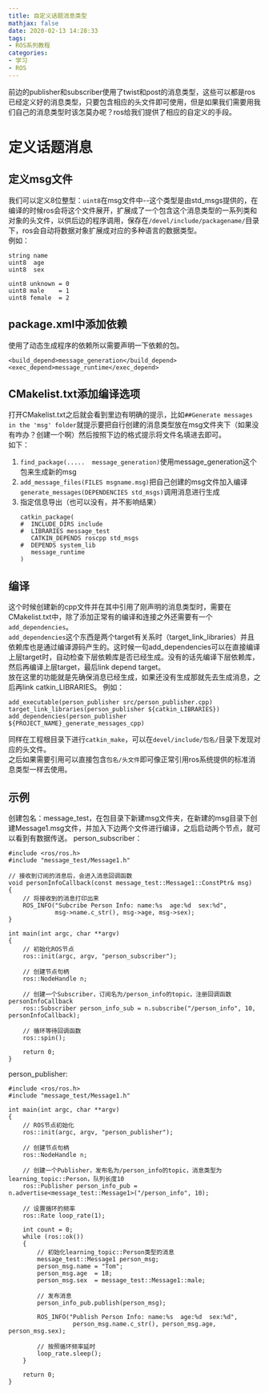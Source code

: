 ```yaml
---
title: 自定义话题消息类型
mathjax: false
date: 2020-02-13 14:28:33
tags:
- ROS系列教程
categories:
- 学习
- ROS
---
```

前边的publisher和subscriber使用了twist和post的消息类型，这些可以都是ros已经定义好的消息类型，只要包含相应的头文件即可使用，但是如果我们需要用我们自己的消息类型时该怎莫办呢？ros给我们提供了相应的自定义的手段。
<!--more-->
# 定义话题消息
## 定义msg文件
我们可以定义8位整型：`uint8`在msg文件中--这个类型是由std_msgs提供的，在编译的时候ros会将这个文件展开，扩展成了一个包含这个消息类型的一系列类和对象的头文件，以供后边的程序调用，保存在`/devel/include/packagename/`目录下，ros会自动将数据对象扩展成对应的多种语言的数据类型。  
例如：
```
string name
uint8  age
uint8  sex

uint8 unknown = 0
uint8 male    = 1
uint8 female  = 2
```
## package.xml中添加依赖
使用了动态生成程序的依赖所以需要声明一下依赖的包。
```
<build_depend>message_generation</build_depend>
<exec_depend>message_runtime</exec_depend>
```
## CMakelist.txt添加编译选项
打开CMakelist.txt之后就会看到里边有明确的提示，比如`##Generate messages in the 'msg' folder`就提示要把自行创建的消息类型放在msg文件夹下（如果没有咋办？创建一个啊）然后按照下边的格式提示将文件名填进去即可。  
如下：
1. `find_package(.....  message_generation)`使用message_generation这个包来生成新的msg  
2. `add_message_files(FILES msgname.msg)`把自己创建的msg文件加入编译  
   `generate_messages(DEPENDENCIES std_msgs)`调用消息进行生成
3. 指定信息导出（也可以没有，并不影响结果）
    ```
    catkin_package(
    #  INCLUDE_DIRS include
    #  LIBRARIES message_test
       CATKIN_DEPENDS roscpp std_msgs
    #  DEPENDS system_lib
       message_runtime
    )
    ```

## 编译
这个时候创建新的cpp文件并在其中引用了刚声明的消息类型时，需要在CMakelist.txt中，除了添加正常有的编译和连接之外还需要有一个`add_dependencies`。  
`add_dependencies`这个东西是两个target有关系时（target_link_libraries）并且依赖库也是通过编译源码产生的。这时候一句add_dependencies可以在直接编译上层target时，自动检查下层依赖库是否已经生成。没有的话先编译下层依赖库，然后再编译上层target，最后link depend target。  
放在这里的功能就是先确保消息已经生成，如果还没有生成那就先去生成消息，之后再link catkin_LIBRARIES。
例如：
```
add_executable(person_publisher src/person_publisher.cpp)
target_link_libraries(person_publisher ${catkin_LIBRARIES})
add_dependencies(person_publisher ${PROJECT_NAME}_generate_messages_cpp)
```
同样在工程根目录下进行`catkin_make`，可以在`devel/include/包名/`目录下发现对应的头文件。  
之后如果需要引用可以直接包含`包名/头文件`即可像正常引用ros系统提供的标准消息类型一样去使用。  

## 示例
创建包名：message_test，在包目录下新建msg文件夹，在新建的msg目录下创建Message1.msg文件，并加入下边两个文件进行编译，之后启动两个节点，就可以看到有数据传送。
person_subscriber：
```
#include <ros/ros.h>
#include "message_test/Message1.h"

// 接收到订阅的消息后，会进入消息回调函数
void personInfoCallback(const message_test::Message1::ConstPtr& msg)
{
    // 将接收到的消息打印出来
    ROS_INFO("Subcribe Person Info: name:%s  age:%d  sex:%d", 
			 msg->name.c_str(), msg->age, msg->sex);
}

int main(int argc, char **argv)
{
    // 初始化ROS节点
    ros::init(argc, argv, "person_subscriber");

    // 创建节点句柄
    ros::NodeHandle n;

    // 创建一个Subscriber，订阅名为/person_info的topic，注册回调函数personInfoCallback
    ros::Subscriber person_info_sub = n.subscribe("/person_info", 10, personInfoCallback);

    // 循环等待回调函数
    ros::spin();

    return 0;
}
```
person_publisher:
```
#include <ros/ros.h>
#include "message_test/Message1.h"

int main(int argc, char **argv)
{
    // ROS节点初始化
    ros::init(argc, argv, "person_publisher");

    // 创建节点句柄
    ros::NodeHandle n;

    // 创建一个Publisher，发布名为/person_info的topic，消息类型为learning_topic::Person，队列长度10
    ros::Publisher person_info_pub = n.advertise<message_test::Message1>("/person_info", 10);

    // 设置循环的频率
    ros::Rate loop_rate(1);

    int count = 0;
    while (ros::ok())
    {
        // 初始化learning_topic::Person类型的消息
    	message_test::Message1 person_msg;
		person_msg.name = "Tom";
		person_msg.age  = 18;
		person_msg.sex  = message_test::Message1::male;

        // 发布消息
		person_info_pub.publish(person_msg);

       	ROS_INFO("Publish Person Info: name:%s  age:%d  sex:%d", 
				  person_msg.name.c_str(), person_msg.age, person_msg.sex);

        // 按照循环频率延时
        loop_rate.sleep();
    }

    return 0;
}
```